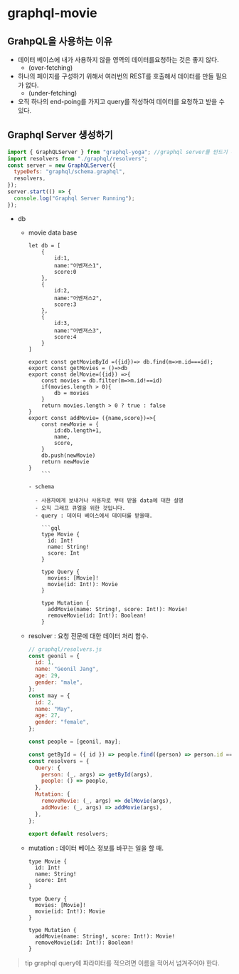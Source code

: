 # graphql-movie

## GrahpQL을 사용하는 이유

- 데이터 베이스에 내가 사용하지 않을 영역의 데이터를요청하는 것은 좋지 않다.
  - (over-fetching)
- 하나의 페이지를 구성하기 위해서 여러번의 REST를 호출해서 데이터를 만들 필요가 없다.
  - (under-fetching)
- 오직 하나의 end-poing를 가지고 query를 작성하여 데이터를 요청하고 받을 수 있다.

## Graphql Server 생성하기

```javascript
import { GraphQLServer } from "graphql-yoga"; //graphql server를 만드기 위한 패키지
import resolvers from "./graphql/resolvers";
const server = new GraphQLServer({
  typeDefs: "graphql/schema.graphql",
  resolvers,
});
server.start(() => {
  console.log("Graphql Server Running");
});
```

- db

  - movie data base

    ````gql
    let db = [
        {
            id:1,
            name:"어벤져스1",
            score:0
        },
        {
            id:2,
            name:"어벤져스2",
            score:3
        },
        {
            id:3,
            name:"어벤져스3",
            score:4
        }
    ]

    export const getMovieById =({id})=> db.find(m=>m.id===id);
    export const getMovies = ()=>db
    export const delMovie=({id}) =>{
        const movies = db.filter(m=>m.id!==id)
        if(movies.length > 0){
            db = movies
        }
        return movies.length > 0 ? true : false
    }
    export const addMovie= ({name,score})=>{
        const newMovie = {
            id:db.length+1,
            name,
            score,
        }
        db.push(newMovie)
        return newMovie
    }
        ```

    - schema

      - 사용자에게 보내거나 사용자로 부터 받을 data에 대한 설명
      - 오직 그래프 큐엘을 위한 것입니다.
      - query : 데이터 베이스에서 데이터를 받을때.

        ```gql
        type Movie {
          id: Int!
          name: String!
          score: Int
        }

        type Query {
          movies: [Movie]!
          movie(id: Int!): Movie
        }

        type Mutation {
          addMovie(name: String!, score: Int!): Movie!
          removeMovie(id: Int!): Boolean!
        }
    ````

  - resolver : 요청 전문에 대한 데이터 처리 함수.

    ```javascript
    // graphql/resolvers.js
    const geonil = {
      id: 1,
      name: "Geonil Jang",
      age: 29,
      gender: "male",
    };
    const may = {
      id: 2,
      name: "May",
      age: 27,
      gender: "female",
    };

    const people = [geonil, may];

    const getById = ({ id }) => people.find((person) => person.id === id);
    const resolvers = {
      Query: {
        person: (_, args) => getById(args),
        people: () => people,
      },
      Mutation: {
        removeMovie: (_, args) => delMovie(args),
        addMovie: (_, args) => addMovie(args),
      },
    };

    export default resolvers;
    ```

  - mutation : 데이터 베이스 정보를 바꾸는 일을 할 때.

    ```gql
    type Movie {
      id: Int!
      name: String!
      score: Int
    }

    type Query {
      movies: [Movie]!
      movie(id: Int!): Movie
    }

    type Mutation {
      addMovie(name: String!, score: Int!): Movie!
      removeMovie(id: Int!): Boolean!
    }
    ```

> tip
> graphql query에 파라미터를 적으려면 이름을 적어서 넘겨주어야 한다.

